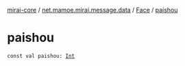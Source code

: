 [mirai-core](../../index.md) / [net.mamoe.mirai.message.data](../index.md) / [Face](index.md) / [paishou](./paishou.md)

# paishou

`const val paishou: `[`Int`](https://kotlinlang.org/api/latest/jvm/stdlib/kotlin/-int/index.html)